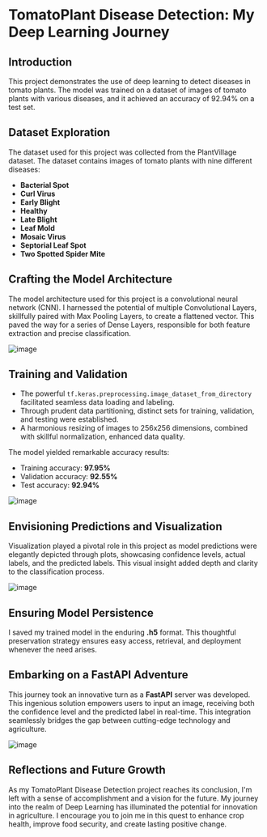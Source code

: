 # TomatoPlant Disease Detection: My Deep Learning Journey
## Introduction
This project demonstrates the use of deep learning to detect diseases in tomato plants. The model was trained on a dataset of images of tomato plants with various diseases, and it achieved an accuracy of 92.94% on a test set.

## Dataset Exploration
The dataset used for this project was collected from the PlantVillage dataset. The dataset contains images of tomato plants with nine different diseases:

* **Bacterial Spot**
* **Curl Virus**
* **Early Blight**
* **Healthy**
* **Late Blight**
* **Leaf Mold**
* **Mosaic Virus**
* **Septorial Leaf Spot**
* **Two Spotted Spider Mite**

## Crafting the Model Architecture
The model architecture used for this project is a convolutional neural network (CNN). I harnessed the potential of multiple Convolutional Layers, skillfully paired with Max Pooling Layers, to create a flattened vector. This paved the way for a series of Dense Layers, responsible for both feature extraction and precise classification.

![image](https://github.com/mohd-arham-islam/TomatoPlant/assets/111959286/92b21a92-195a-4bdc-b857-3dfd8d7f846f)


## Training and Validation

* The powerful ```tf.keras.preprocessing.image_dataset_from_directory``` facilitated seamless data loading and labeling.
* Through prudent data partitioning, distinct sets for training, validation, and testing were established.
* A harmonious resizing of images to 256x256 dimensions, combined with skillful normalization, enhanced data quality.

The model yielded remarkable accuracy results:
* Training accuracy: **97.95%**
* Validation accuracy: **92.55%**
* Test accuracy: **92.94%**

![image](https://github.com/mohd-arham-islam/TomatoPlant/assets/111959286/8ad1d4d7-a1ea-46fd-b1a3-6bb34e988a4f)


## Envisioning Predictions and Visualization
Visualization played a pivotal role in this project as model predictions were elegantly depicted through plots, showcasing confidence levels, actual labels, and the predicted labels. This visual insight added depth and clarity to the classification process.

![image](https://github.com/mohd-arham-islam/TomatoPlant/assets/111959286/da7b6744-d9f3-4970-9b7d-bf7a897e9414)


## Ensuring Model Persistence
I saved my trained model in the enduring **.h5** format. This thoughtful preservation strategy ensures easy access, retrieval, and deployment whenever the need arises.

## Embarking on a FastAPI Adventure
This journey took an innovative turn as a **FastAPI** server was developed. This ingenious solution empowers users to input an image, receiving both the confidence level and the predicted label in real-time. This integration seamlessly bridges the gap between cutting-edge technology and agriculture.

![image](https://github.com/mohd-arham-islam/TomatoPlant/assets/111959286/648be52e-b601-4d21-8e93-fa20eabbaeb2)


## Reflections and Future Growth
As my TomatoPlant Disease Detection project reaches its conclusion, I'm left with a sense of accomplishment and a vision for the future. My journey into the realm of Deep Learning has illuminated the potential for innovation in agriculture. I encourage you to join me in this quest to enhance crop health, improve food security, and create lasting positive change.
